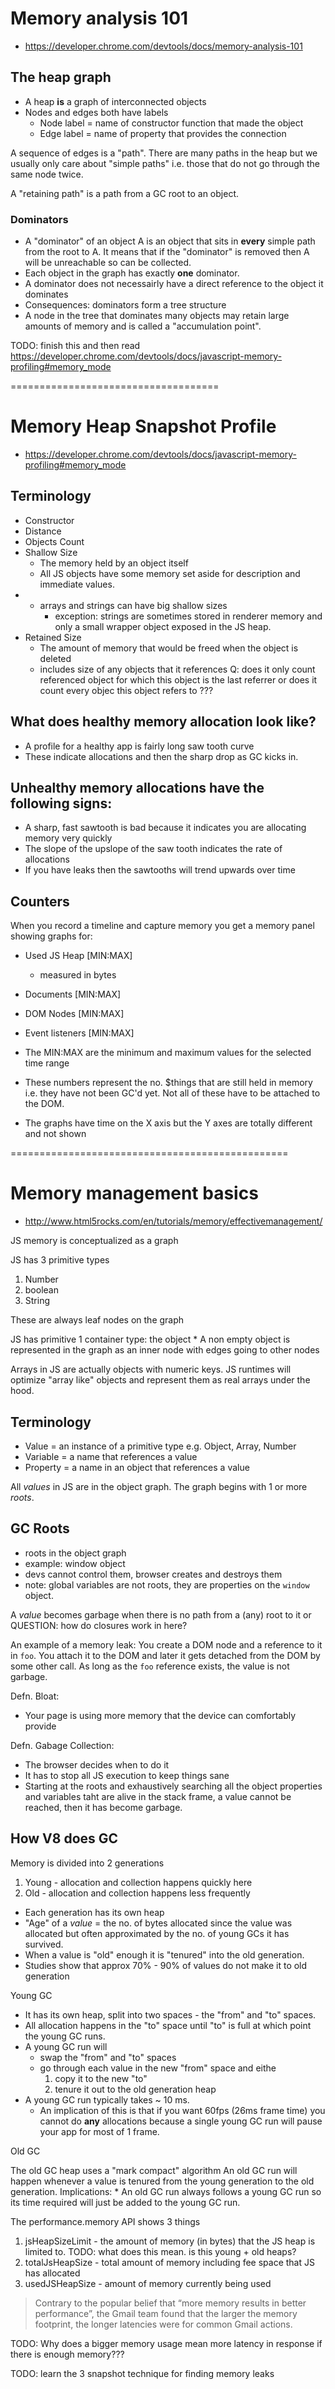 # Memory analysis 101

- https://developer.chrome.com/devtools/docs/memory-analysis-101

## The heap graph

- A heap **is** a graph of interconnected objects
- Nodes and edges both have labels
    - Node label = name of constructor function that made the object
    - Edge label = name of property that provides the connection

A sequence of edges is a "path". There are many paths in the heap but we usually
only care about "simple paths" i.e. those that do not go through the same node
twice.

A "retaining path" is a path from a GC root to an object.

### Dominators

- A "dominator" of an object A is an object that sits in **every** simple path
  from the root to A. It means that if the "dominator" is removed then A will be
  unreachable so can be collected.
- Each object in the graph has exactly **one** dominator.
- A dominator does not necessairly have a direct reference to the object it
  dominates
- Consequences: dominators form a tree structure
- A node in the tree that dominates many objects may retain large amounts of
  memory and is called a "accumulation point".

TODO: finish this and then read
https://developer.chrome.com/devtools/docs/javascript-memory-profiling#memory_mode

====================================

# Memory Heap Snapshot Profile

- https://developer.chrome.com/devtools/docs/javascript-memory-profiling#memory_mode

## Terminology

- Constructor
- Distance
- Objects Count
- Shallow Size
    - The memory held by an object itself
    - All JS objects have some memory set aside for description and immediate
      values.
-   - arrays and strings can have big shallow sizes
        - exception: strings are sometimes stored in renderer memory and only a
          small wrapper object exposed in the JS heap.
- Retained Size
    - The amount of memory that would be freed when the object is deleted
    - includes size of any objects that it references Q: does it only count
      referenced object for which this object is the last referrer or does it
      count every objec this object refers to ???

## What does healthy memory allocation look like?

- A profile for a healthy app is fairly long saw tooth curve
- These indicate allocations and then the sharp drop as GC kicks in.

## Unhealthy memory allocations have the following signs:

- A sharp, fast sawtooth is bad because it indicates you are allocating memory
  very quickly
- The slope of the upslope of the saw tooth indicates the rate of allocations
- If you have leaks then the sawtooths will trend upwards over time

## Counters

When you record a timeline and capture memory you get a memory panel showing
graphs for:

- Used JS Heap [MIN:MAX]
    - measured in bytes
- Documents [MIN:MAX]
- DOM Nodes [MIN:MAX]
- Event listeners [MIN:MAX]

- The MIN:MAX are the minimum and maximum values for the selected time range
- These numbers represent the no. $things that are still held in memory i.e.
  they have not been GC'd yet. Not all of these have to be attached to the DOM.
- The graphs have time on the X axis but the Y axes are totally different and
  not shown

================================================

# Memory management basics

- http://www.html5rocks.com/en/tutorials/memory/effectivemanagement/

JS memory is conceptualized as a graph

JS has 3 primitive types

1. Number
2. boolean
3. String

These are always leaf nodes on the graph

JS has primitive 1 container type: the object \* A non empty object is
represented in the graph as an inner node with edges going to other nodes

Arrays in JS are actually objects with numeric keys. JS runtimes will optimize
"array like" objects and represent them as real arrays under the hood.

## Terminology

- Value = an instance of a primitive type e.g. Object, Array, Number
- Variable = a name that references a value
- Property = a name in an object that references a value

All _values_ in JS are in the object graph. The graph begins with 1 or more
_roots_.

## GC Roots

- roots in the object graph
- example: window object
- devs cannot control them, browser creates and destroys them
- note: global variables are not roots, they are properties on the `window`
  object.

A _value_ becomes garbage when there is no path from a (any) root to it or
QUESTION: how do closures work in here?

An example of a memory leak: You create a DOM node and a reference to it in
`foo`. You attach it to the DOM and later it gets detached from the DOM by some
other call. As long as the `foo` reference exists, the value is not garbage.

Defn. Bloat:

- Your page is using more memory that the device can comfortably provide

Defn. Gabage Collection:

- The browser decides when to do it
- It has to stop all JS execution to keep things sane
- Starting at the roots and exhaustively searching all the object properties and
  variables taht are alive in the stack frame, a value cannot be reached, then
  it has become garbage.

## How V8 does GC

Memory is divided into 2 generations

1. Young - allocation and collection happens quickly here
2. Old - allocation and collection happens less frequently

- Each generation has its own heap
- "Age" of a _value_ = the no. of bytes allocated since the value was allocated
  but often approximated by the no. of young GCs it has survived.
- When a value is "old" enough it is "tenured" into the old generation.
- Studies show that approx 70% - 90% of values do not make it to old generation

Young GC

- It has its own heap, split into two spaces - the "from" and "to" spaces.
- All allocation happens in the "to" space until "to" is full at which point the
  young GC runs.
- A young GC run will
    - swap the "from" and "to" spaces
    - go through each value in the new "from" space and eithe
        1. copy it to the new "to"
        2. tenure it out to the old generation heap
- A young GC run typically takes ~ 10 ms.
    - An implication of this is that if you want 60fps (26ms frame time) you
      cannot do **any** allocations because a single young GC run will pause
      your app for most of 1 frame.

Old GC

The old GC heap uses a "mark compact" algorithm An old GC run will happen
whenever a value is tenured from the young generation to the old generation.
Implications: \* An old GC run always follows a young GC run so its time
required will just be added to the young GC run.

The performance.memory API shows 3 things

1. jsHeapSizeLimit - the amount of memory (in bytes) that the JS heap is limited
   to. TODO: what does this mean. is this young + old heaps?
2. totalJsHeapSize - total amount of memory including fee space that JS has
   allocated
3. usedJSHeapSize - amount of memory currently being used

> Contrary to the popular belief that “more memory results in better
> performance”, the Gmail team found that the larger the memory footprint, the
> longer latencies were for common Gmail actions.

TODO: Why does a bigger memory usage mean more latency in response if there is
enough memory???

TODO: learn the 3 snapshot technique for finding memory leaks
